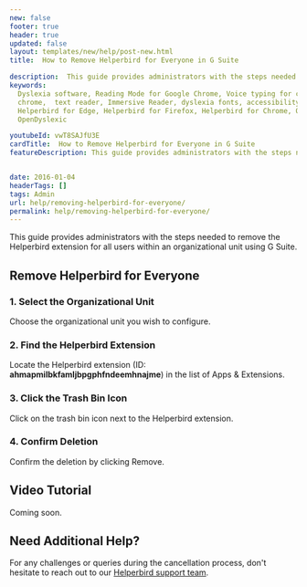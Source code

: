 ```yaml
---
new: false
footer: true
header: true
updated: false
layout: templates/new/help/post-new.html
title:  How to Remove Helperbird for Everyone in G Suite

description:  This guide provides administrators with the steps needed to remove the Helperbird extension for all users within an organizational unit using G Suite.
keywords:
  Dyslexia software, Reading Mode for Google Chrome, Voice typing for chrome, Text to speech for
  chrome,  text reader, Immersive Reader, dyslexia fonts, accessibility software, dyslexia software,
  Helperbird for Edge, Helperbird for Firefox, Helperbird for Chrome, Opendyslexic for Chrome,
  OpenDyslexic

youtubeId: vwT8SAJfU3E
cardTitle:  How to Remove Helperbird for Everyone in G Suite
featureDescription: This guide provides administrators with the steps needed to remove the Helperbird extension for all users within an organizational unit using G Suite.


date: 2016-01-04
headerTags: []
tags: Admin
url: help/removing-helperbird-for-everyone/
permalink: help/removing-helperbird-for-everyone/
---
```



This guide provides administrators with the steps needed to remove the Helperbird extension for all users within an organizational unit using G Suite.


##  Remove Helperbird for Everyone

### 1. Select the Organizational Unit
Choose the organizational unit you wish to configure.

### 2. Find the Helperbird Extension

Locate the Helperbird extension (ID: **ahmapmilbkfamljbpgphfndeemhnajme**) in the list of Apps & Extensions.

### 3. Click the Trash Bin Icon

Click on the trash bin icon next to the Helperbird extension.

### 4. Confirm Deletion

Confirm the deletion by clicking Remove.



## Video Tutorial

Coming soon.


## Need Additional Help?

For any challenges or queries during the cancellation process, don't hesitate to reach out to our [Helperbird support team](https://www.helperbird.com/support).

